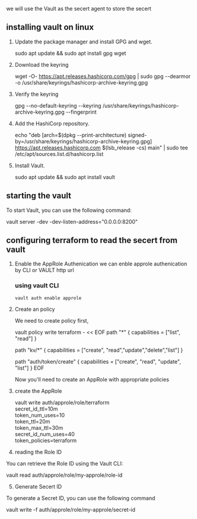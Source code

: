 we will use the Vault as the secert agent to store the secert

## installing vault on linux

1. Update the package manager and install GPG and wget.
   
   sudo apt update && sudo apt install gpg wget

2. Download the keyring
  
   wget -O- https://apt.releases.hashicorp.com/gpg | sudo gpg --dearmor -o /usr/share/keyrings/hashicorp-archive-keyring.gpg

3. Verify the keyring

   gpg --no-default-keyring --keyring /usr/share/keyrings/hashicorp-archive-keyring.gpg --fingerprint

4. Add the HashiCorp repository.

   echo "deb [arch=$(dpkg --print-architecture) signed-by=/usr/share/keyrings/hashicorp-archive-keyring.gpg] https://apt.releases.hashicorp.com $(lsb_release -cs) main" | sudo tee /etc/apt/sources.list.d/hashicorp.list

5. Install Vault.

   sudo apt update && sudo apt install vault

## starting the vault 

 To start Vault, you can use the following command:

  vault server -dev -dev-listen-address="0.0.0.0:8200"

## configuring terraform to read the secert from vault 

1. Enable the AppRole Authenication 
   we can enble approle authenication by CLI or VAULT http url 

   ### using vault CLI 
       
       vault auth enable approle

2. Create an policy 
   
    We need to create policy first,

      vault policy write terraform - << EOF
      path "*" {
      capabilities = ["list", "read"]
      }
 
      path "kv/*" {
      capabilities = ["create", "read","update","delete","list"]
      }

      path "auth/token/create" {
      capabilities = ["create", "read", "update", "list"]
      }
      EOF

    Now you'll need to create an AppRole with appropriate policies

3. create the AppRole 
   
    vault write auth/approle/role/terraform \
    secret_id_ttl=10m \
    token_num_uses=10 \
    token_ttl=20m \
    token_max_ttl=30m \
    secret_id_num_uses=40 \
    token_policies=terraform

4. reading the Role ID

  You can retrieve the Role ID using the Vault CLI:

  vault read auth/approle/role/my-approle/role-id

5. Generate Secert ID

  To generate a Secret ID, you can use the following command

  vault write -f auth/approle/role/my-approle/secret-id